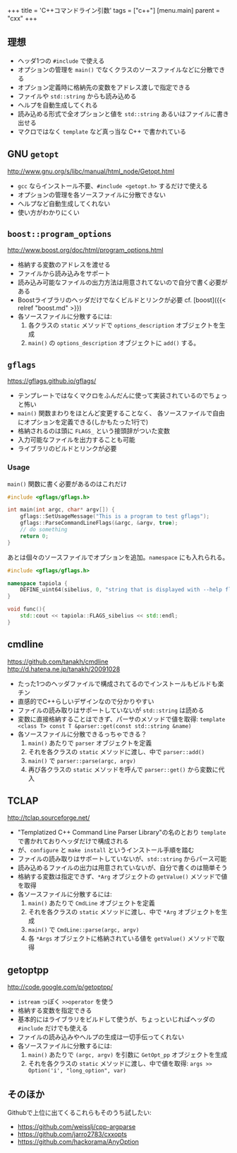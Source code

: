 +++
title = 'C++コマンドライン引数'
tags = ["c++"]
[menu.main]
  parent = "cxx"
+++

## 理想

-   ヘッダ1つの `#include` で使える
-   オプションの管理を `main()` でなくクラスのソースファイルなどに分散できる
-   オプション定義時に格納先の変数をアドレス渡しで指定できる
-   ファイルや `std::string` からも読み込める
-   ヘルプを自動生成してくれる
-   読み込める形式で全オプションと値を `std::string` あるいはファイルに書き出せる
-   マクロではなく `template` など真っ当な C++ で書かれている

## GNU `getopt`

<http://www.gnu.org/s/libc/manual/html_node/Getopt.html>

-   `gcc` ならインストール不要、`#include <getopt.h>` するだけで使える
-   オプションの管理を各ソースファイルに分散できない
-   ヘルプなど自動生成してくれない
-   使い方がわかりにくい

## `boost::program_options`

<http://www.boost.org/doc/html/program_options.html>

-   格納する変数のアドレスを渡せる
-   ファイルから読み込みをサポート
-   読み込み可能なファイルの出力方法は用意されてないので自分で書く必要がある
-   Boostライブラリのヘッダだけでなくビルドとリンクが必要 cf. [boost]({{< relref "boost.md" >}})
-   各ソースファイルに分散するには:
    1.  各クラスの `static` メソッドで `options_description` オブジェクトを生成
    2.  `main()` の `options_description` オブジェクトに `add()` する。

## `gflags`

<https://gflags.github.io/gflags/>

-   テンプレートではなくマクロをふんだんに使って実装されているのでちょっと怖い
-   `main()` 関数まわりをほとんど変更することなく、 各ソースファイルで自由にオプションを定義できる(しかもたった1行で)
-   格納されるのは頭に `FLAGS_` という接頭辞がついた変数
-   入力可能なファイルを出力することも可能
-   ライブラリのビルドとリンクが必要

### Usage

`main()` 関数に書く必要があるのはこれだけ

```c++
#include <gflags/gflags.h>

int main(int argc, char* argv[]) {
    gflags::SetUsageMessage("This is a program to test gflags");
    gflags::ParseCommandLineFlags(&argc, &argv, true);
    // do something
    return 0;
}
```

あとは個々のソースファイルでオプションを追加。`namespace` にも入れられる。

```c++
#include <gflags/gflags.h>

namespace tapiola {
    DEFINE_uint64(sibelius, 0, "string that is displayed with --help flag");
}

void func(){
    std::cout << tapiola::FLAGS_sibelius << std::endl;
}
```

## cmdline

<https://github.com/tanakh/cmdline>\
<http://d.hatena.ne.jp/tanakh/20091028>

-   たった1つのヘッダファイルで構成されてるのでインストールもビルドも楽チン
-   直感的でC++らしいデザインなので分かりやすい
-   ファイルの読み取りはサポートしていないが `std::string` は読める
-   変数に直接格納することはできず、パーサのメソッドで値を取得:
    `template <class T> const T &parser::get(const std::string &name)`
-   各ソースファイルに分散できるっちゃできる？
    1.  `main()` あたりで `parser` オブジェクトを定義
    2.  それを各クラスの `static` メソッドに渡し、中で `parser::add()`
    3.  `main()` で `parser::parse(argc, argv)`
    4.  再び各クラスの `static` メソッドを呼んで `parser::get()` から変数に代入

## TCLAP

<http://tclap.sourceforge.net/>

-   "Templatized C++ Command Line Parser Library"の名のとおり
    `template` で書かれておりヘッダだけで構成される
-   が、`configure` と `make install` というインストール手順を踏む
-   ファイルの読み取りはサポートしていないが、`std::string` からパース可能
-   読み込めるファイルの出力は用意されていないが、自分で書くのは簡単そう
-   格納する変数は指定できず、`*Arg` オブジェクトの `getValue()` メソッドで値を取得
-   各ソースファイルに分散するには:
    1.  `main()` あたりで `CmdLine` オブジェクトを定義
    2.  それを各クラスの `static` メソッドに渡し、中で `*Arg` オブジェクトを生成
    3.  `main()` で `CmdLine::parse(argc, argv)`
    4.  各 `*Args` オブジェクトに格納されている値を `getValue()` メソッドで取得

## getoptpp

<http://code.google.com/p/getoptpp/>

-   `istream` っぽく `>>operator` を使う
-   格納する変数を指定できる
-   基本的にはライブラリをビルドして使うが、ちょっといじればヘッダの `#include` だけでも使える
-   ファイルの読み込みやヘルプの生成は一切手伝ってくれない
-   各ソースファイルに分散するには:
    1.  `main()` あたりで `(argc, argv)` を引数に `GetOpt_pp` オブジェクトを生成
    2.  それを各クラスの `static` メソッドに渡し、中で値を取得:
        `args >> Option('i', "long_option", var)`

## そのほか

Githubで上位に出てくるこれらもそのうち試したい:

- https://github.com/weisslj/cpp-argparse
- https://github.com/jarro2783/cxxopts
- https://github.com/hackorama/AnyOption
